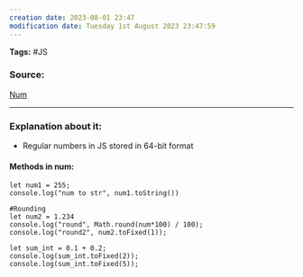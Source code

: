 ```yaml
---
creation date: 2023-08-01 23:47
modification date: Tuesday 1st August 2023 23:47:59
---
```


**Tags:** #JS 

### Source:
[Num](https://javascript.info/number)

--------------------------------------

### Explanation about it:

* Regular numbers in JS stored in 64-bit format

#### Methods in num:

```
let num1 = 255;
console.log("num to str", num1.toString())

#Rounding
let num2 = 1.234
console.log("round", Math.round(num*100) / 100);
console.log("round2", num2.toFixed(1));

let sum_int = 0.1 + 0.2;
console.log(sum_int.toFixed(2));
console.log(sum_int.toFixed(5));

```